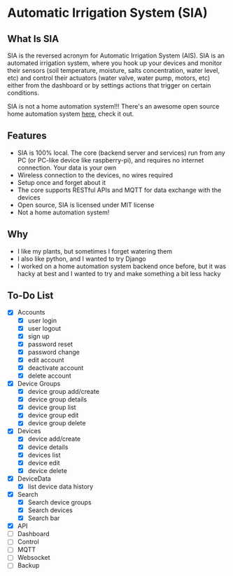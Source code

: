 # Automatic Irrigation System (SIA)

## What Is SIA

SIA is the reversed acronym for Automatic Irrigation System (AIS). SIA is an automated irrigation system, where you hook up your devices and monitor their sensors (soil temperature, moisture, salts concentration, water level, etc) and control their actuators (water valve, water pump, motors, etc) either from the dashboard or by settings actions that trigger on certain conditions.

SIA is not a home automation system!!! There's an awesome open source home automation system [here](https://github.com/home-assistant/core), check it out.

## Features

- SIA is 100% local. The core (backend server and services) run from any PC (or PC-like device like raspberry-pi), and requires no internet connection. Your data is your own
- Wireless connection to the devices, no wires required
- Setup once and forget about it
- The core supports RESTful APIs and MQTT for data exchange with the devices
- Open source, SIA is licensed under MIT license
- Not a home automation system!

## Why

- I like my plants, but sometimes I forget watering them
- I also like python, and I wanted to try Django
- I worked on a home automation system backend once before, but it was hacky at best and I wanted to try and make something a bit less hacky

## To-Do List

- [x] Accounts
  - [x] user login
  - [x] user logout
  - [x] sign up
  - [x] password reset
  - [x] password change
  - [x] edit account
  - [x] deactivate account
  - [x] delete account

- [x] Device Groups
  - [x] device group add/create
  - [x] device group details
  - [x] device group list
  - [x] device group edit
  - [x] device group delete

- [x] Devices
  - [x] device add/create
  - [x] device details
  - [x] devices list
  - [x] device edit
  - [x] device delete

- [x] DeviceData
  - [x] list device data history

- [x] Search
  - [x] Search device groups
  - [x] Search devices
  - [x] Search bar

- [x] API
- [ ] Dashboard
- [ ] Control
- [ ] MQTT
- [ ] Websocket
- [ ] Backup
